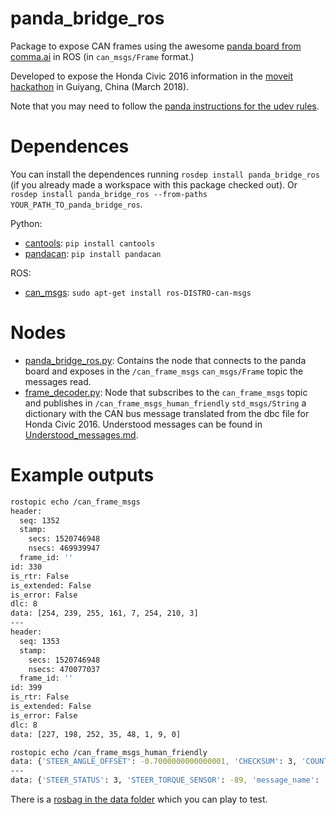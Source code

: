 # panda_bridge_ros

Package to expose CAN frames using the awesome [panda board from comma.ai](https://github.com/commaai/panda) in ROS (in `can_msgs/Frame` format.)

Developed to expose the Honda Civic 2016 information in the [moveit hackathon](https://www.pixmoving.com/move-it) in Guiyang, China (March 2018).

Note that you may need to follow the [panda instructions for the udev rules](https://community.comma.ai/wiki/index.php/Panda).

# Dependences

You can install the dependences running `rosdep install panda_bridge_ros` (if you already made a workspace with this package checked out). Or `rosdep install panda_bridge_ros --from-paths YOUR_PATH_TO_panda_bridge_ros`.

Python:

* [cantools](https://pypi.python.org/pypi/cantools/5.2.0): `pip install cantools`
* [pandacan](https://github.com/commaai/panda): `pip install pandacan`

ROS:
* [can_msgs](http://wiki.ros.org/can_msgs): `sudo apt-get install ros-DISTRO-can-msgs`


# Nodes

* [panda_bridge_ros.py](scripts/panda_bridge_ros.py): Contains the node that connects to the panda board and exposes in the `/can_frame_msgs` `can_msgs/Frame` topic the messages read.
* [frame_decoder.py](scripts/frame_decoder.py): Node that subscribes to the `can_frame_msgs` topic and publishes in `/can_frame_msgs_human_friendly` `std_msgs/String` a dictionary with the CAN bus message translated from the dbc file for Honda Civic 2016. Understood messages can be found in [Understood_messages.md](Understood_messages.md).


# Example outputs

```bash
rostopic echo /can_frame_msgs
header: 
  seq: 1352
  stamp: 
    secs: 1520746948
    nsecs: 469939947
  frame_id: ''
id: 330
is_rtr: False
is_extended: False
is_error: False
dlc: 8
data: [254, 239, 255, 161, 7, 254, 210, 3]
---
header: 
  seq: 1353
  stamp: 
    secs: 1520746948
    nsecs: 470077037
  frame_id: ''
id: 399
is_rtr: False
is_extended: False
is_error: False
dlc: 8
data: [227, 198, 252, 35, 48, 1, 9, 0]
```


```bash
rostopic echo /can_frame_msgs_human_friendly
data: {'STEER_ANGLE_OFFSET': -0.7000000000000001, 'CHECKSUM': 3, 'COUNTER': 3, 'STEER_ANGLE_RATE': 0, 'frame_id': 330, 'STEER_WHEEL_ANGLE': 25.6, 'raw_msg': '\xff\x00\x00\x00\x07\xff\x003', 'STEER_ANGLE': 25.6, 'message_name': 'STEERING_SENSORS'}
---
data: {'STEER_STATUS': 3, 'STEER_TORQUE_SENSOR': -89, 'message_name': 'STEER_STATUS', 'CHECKSUM': 10, 'STEER_CONTROL_ACTIVE': 0, 'COUNTER': 3, 'frame_id': 399, 'raw_msg': '\xff\xa7\x00\x000\x01:\x00', 'STEER_TORQUE_MOTOR': 0}
```

There is a [rosbag in the data folder](data/example_msgs_2018-03-11-16-42-27.bag) which you can play to test.
